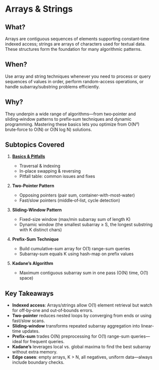 ﻿# Arrays & Strings

## What?
Arrays are contiguous sequences of elements supporting constant‑time indexed access; strings are arrays of characters used for textual data. These structures form the foundation for many algorithmic patterns.

## When?
Use array and string techniques whenever you need to process or query sequences of values in order, perform random-access operations, or handle subarray/substring problems efficiently.

## Why?
They underpin a wide range of algorithms—from two‑pointer and sliding‑window patterns to prefix‑sum techniques and dynamic programming. Mastering these basics lets you optimize from O(N²) brute‑force to O(N) or O(N log N) solutions.

## Subtopics Covered
1. [**Basics & Pitfalls**](basics)
    - Traversal & indexing
    - In-place swapping & reversing
    - Pitfall table: common issues and fixes

2. **Two-Pointer Pattern**
    - Opposing pointers (pair sum, container-with-most-water)
    - Fast/slow pointers (middle‑of‑list, cycle detection)

3. **Sliding-Window Pattern**
    - Fixed-size window (max/min subarray sum of length K)
    - Dynamic window (the smallest subarray ≥ S, the longest substring with K distinct chars)

4. **Prefix-Sum Technique**
    - Build cumulative-sum array for O(1) range-sum queries
    - Subarray-sum equals K using hash-map on prefix values

5. **Kadane’s Algorithm**
    - Maximum contiguous subarray sum in one pass (O(N) time, O(1) space)

## Key Takeaways
- **Indexed access**: Arrays/strings allow O(1) element retrieval but watch for off‑by‑one and out‑of‑bounds errors.
- **Two‑pointer** reduces nested loops by converging from ends or using fast/slow scans.
- **Sliding‑window** transforms repeated subarray aggregation into linear-time updates.
- **Prefix‑sum** trades O(N) preprocessing for O(1) range-sum queries—ideal for frequent queries.
- **Kadane’s** leverages local vs. global maxima to find the best subarray without extra memory.
- **Edge cases**: empty arrays, K > N, all negatives, uniform data—always include boundary checks.

